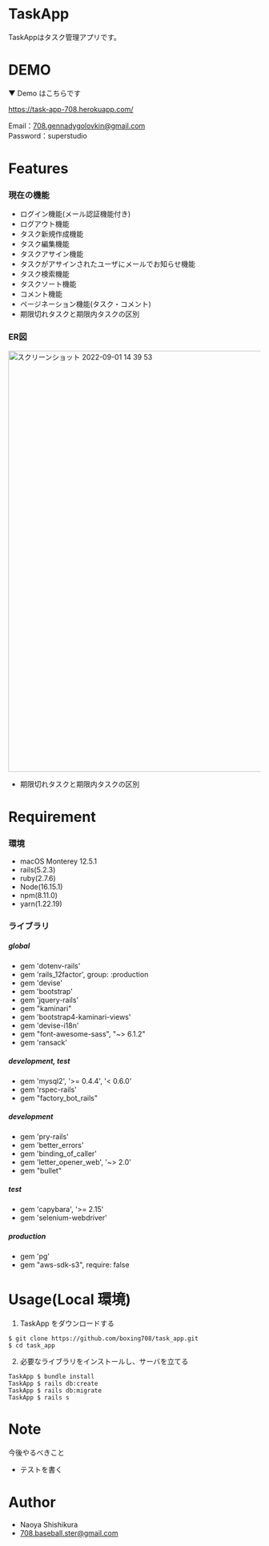 # TaskApp

TaskAppはタスク管理アプリです。

# DEMO

▼ Demo はこちらです

https://task-app-708.herokuapp.com/

Email：708.gennadygolovkin@gmail.com  
Password：superstudio

# Features

### 現在の機能

- ログイン機能(メール認証機能付き)
- ログアウト機能
- タスク新規作成機能
- タスク編集機能
- タスクアサイン機能
- タスクがアサインされたユーザにメールでお知らせ機能
- タスク検索機能
- タスクソート機能
- コメント機能
- ページネーション機能(タスク・コメント)
- 期限切れタスクと期限内タスクの区別

### ER図

<img width="841" alt="スクリーンショット 2022-09-01 14 39 53" src="https://user-images.githubusercontent.com/107534005/187840259-318fd2a0-58fa-4fe7-8aa6-82959debaedb.png">

- 期限切れタスクと期限内タスクの区別

# Requirement

### 環境

- macOS Monterey 12.5.1
- rails(5.2.3)
- ruby(2.7.6)
- Node(16.15.1)
- npm(8.11.0)
- yarn(1.22.19)

### ライブラリ

##### global

- gem 'dotenv-rails'
- gem 'rails_12factor', group: :production
- gem 'devise'
- gem 'bootstrap'
- gem 'jquery-rails'
- gem "kaminari"
- gem 'bootstrap4-kaminari-views'
- gem 'devise-i18n'
- gem "font-awesome-sass", "~> 6.1.2"
- gem 'ransack'

##### development, test

- gem 'mysql2', '>= 0.4.4', '< 0.6.0'
- gem 'rspec-rails'
- gem "factory_bot_rails"

##### development

- gem 'pry-rails'
- gem 'better_errors'
- gem 'binding_of_caller'
- gem 'letter_opener_web', '~> 2.0'
- gem "bullet"


##### test

- gem 'capybara', '>= 2.15'
- gem 'selenium-webdriver'

##### production

- gem 'pg'
- gem "aws-sdk-s3", require: false

# Usage(Local 環境)

1. TaskApp をダウンロードする

```shell
$ git clone https://github.com/boxing708/task_app.git
$ cd task_app
```

2. 必要なライブラリをインストールし、サーバを立てる


```shell
TaskApp $ bundle install
TaskApp $ rails db:create
TaskApp $ rails db:migrate
TaskApp $ rails s
```

# Note

今後やるべきこと

- テストを書く　<br>

# Author

- Naoya Shishikura
- 708.baseball.ster@gmail.com
